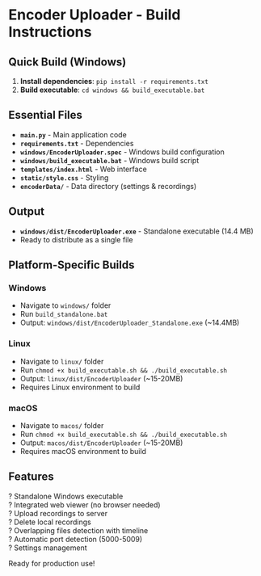 # Encoder Uploader - Build Instructions

## Quick Build (Windows)

1. **Install dependencies**: `pip install -r requirements.txt`
2. **Build executable**: `cd windows && build_executable.bat`

## Essential Files

- **`main.py`** - Main application code
- **`requirements.txt`** - Dependencies
- **`windows/EncoderUploader.spec`** - Windows build configuration
- **`windows/build_executable.bat`** - Windows build script
- **`templates/index.html`** - Web interface
- **`static/style.css`** - Styling
- **`encoderData/`** - Data directory (settings & recordings)

## Output

- **`windows/dist/EncoderUploader.exe`** - Standalone executable (14.4 MB)
- Ready to distribute as a single file

## Platform-Specific Builds

### Windows
- Navigate to `windows/` folder
- Run `build_standalone.bat`
- Output: `windows/dist/EncoderUploader_Standalone.exe` (~14.4MB)

### Linux
- Navigate to `linux/` folder
- Run `chmod +x build_executable.sh && ./build_executable.sh`
- Output: `linux/dist/EncoderUploader` (~15-20MB)
- Requires Linux environment to build

### macOS
- Navigate to `macos/` folder
- Run `chmod +x build_executable.sh && ./build_executable.sh`
- Output: `macos/dist/EncoderUploader` (~15-20MB)
- Requires macOS environment to build

## Features

? Standalone Windows executable  
? Integrated web viewer (no browser needed)  
? Upload recordings to server  
? Delete local recordings  
? Overlapping files detection with timeline  
? Automatic port detection (5000-5009)  
? Settings management  

Ready for production use!
